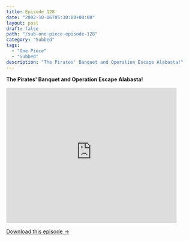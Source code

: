 ```yaml
---
title: Episode 128
date: "2002-10-06T05:30:00+00:00"
layout: post
draft: false
path: "/sub-one-piece-episode-128"
category: "Subbed"
tags:
  - "One Piece"
  - "Subbed"
description: "The Pirates' Banquet and Operation Escape Alabasta!"
---
```


**The Pirates' Banquet and Operation Escape Alabasta!**

<iframe width="640" height="360" src="https://www.rapidvideo.com/e/FXQDW1ELFB" frameborder="0" marginwidth=0 marginheight=0 scrolling=no allowfullscreen style="max-width:90%;"></iframe>

<a href="http://ouo.io/qs/eCodkFEQ?s=https://www.rapidvideo.com/d/FXQDW1ELFB" class="styled_a">Download this episode →</a>

